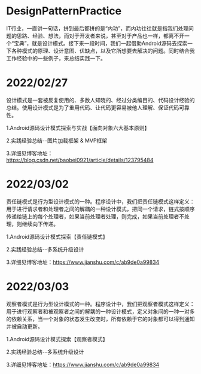 # DesignPatternPractice
IT行业，一直讲一句话，拼到最后都拼的是“内功”，而内功往往就是指我们处理问题的思路、经验、想法，而对于开发者来说，甚至对于产品也一样，都离不开一个“宝典”，就是设计模式。接下来一段时间，我们一起借助Android源码去探索一下各种模式的原理、设计意图、优缺点，以及它所想要去解决的问题。同时结合我工作经验中的一些例子，来总结实践一下。

# 2022/02/27
设计模式是一套被反复使用的、多数人知晓的、经过分类编目的、代码设计经验的总结。使用设计模式是为了重用代码、让代码更容易被他人理解、保证代码可靠性。

1.Android源码设计模式探索与实战【面向对象六大基本原则】

2.实践经验总结--图片加载框架 & MVP框架

3.详细见博客地址：https://blog.csdn.net/baobei0921/article/details/123795484

# 2022/03/02
责任链模式是行为型设计模式的一种。程序设计中，我们把责任链模式这样定义：用于进行请求者和处理者之间的解耦的一种设计模式，把同一个请求，链式按顺序传递给链上的每个处理者，如果当前处理者处理，则完成，如果当前处理者不处理，则继续向下传递。

1.Android源码设计模式探索【责任链模式】

2.实践经验总结--多系统升级设计

3.详细见博客地址：https://www.jianshu.com/c/ab9de0a99834

# 2022/03/03
观察者模式是行为型设计模式的一种。程序设计中，我们把观察者模式这样定义：用于进行观察者和被观察者之间的解耦的一种设计模式，定义对象间的一种一对多的依赖关系，当一个对象的状态发生改变时，所有依赖于它的对象都可以得到通知并被自动更新。

1.Android源码设计模式探索【观察者模式】

2.实践经验总结--多系统升级设计

3.详细见博客地址：https://www.jianshu.com/c/ab9de0a99834

